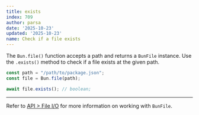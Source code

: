 ```yaml
---
title: exists
index: 709
author: parsa
date: '2025-10-23'
updated: '2025-10-23'
name: Check if a file exists
---
```


The `Bun.file()` function accepts a path and returns a `BunFile` instance. Use the `.exists()` method to check if a file exists at the given path.

```ts
const path = "/path/to/package.json";
const file = Bun.file(path);

await file.exists(); // boolean;
```

---

Refer to [API > File I/O](https://bun.sh/docs/api/file-io) for more information on working with `BunFile`.
